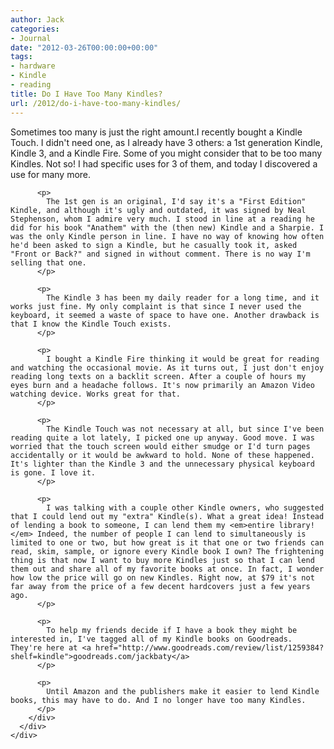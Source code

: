 ```yaml
---
author: Jack
categories:
- Journal
date: "2012-03-26T00:00:00+00:00"
tags:
- hardware
- Kindle
- reading
title: Do I Have Too Many Kindles?
url: /2012/do-i-have-too-many-kindles/
---
```


<div>
  <div>
    <div>
      <div>
        <div>
          Sometimes too many is just the right amount.I recently bought a Kindle Touch. I didn't need one, as I already have 3 others: a 1st generation Kindle, Kindle 3, and a Kindle Fire. Some of you might consider that to be too many Kindles. Not so! I had specific uses for 3 of them, and today I discovered a use for many more.</p> 
          
          <p>
            The 1st gen is an original, I'd say it's a "First Edition" Kindle, and although it's ugly and outdated, it was signed by Neal Stephenson, whom I admire very much. I stood in line at a reading he did for his book "Anathem" with the (then new) Kindle and a Sharpie. I was the only Kindle person in line. I have no way of knowing how often he'd been asked to sign a Kindle, but he casually took it, asked "Front or Back?" and signed in without comment. There is no way I'm selling that one.
          </p>
          
          <p>
            The Kindle 3 has been my daily reader for a long time, and it works just fine. My only complaint is that since I never used the keyboard, it seemed a waste of space to have one. Another drawback is that I know the Kindle Touch exists.
          </p>
          
          <p>
            I bought a Kindle Fire thinking it would be great for reading and watching the occasional movie. As it turns out, I just don't enjoy reading long texts on a backlit screen. After a couple of hours my eyes burn and a headache follows. It's now primarily an Amazon Video watching device. Works great for that.
          </p>
          
          <p>
            The Kindle Touch was not necessary at all, but since I've been reading quite a lot lately, I picked one up anyway. Good move. I was worried that the touch screen would either smudge or I'd turn pages accidentally or it would be awkward to hold. None of these happened. It's lighter than the Kindle 3 and the unnecessary physical keyboard is gone. I love it.
          </p>
          
          <p>
            I was talking with a couple other Kindle owners, who suggested that I could lend out my "extra" Kindle(s). What a great idea! Instead of lending a book to someone, I can lend them my <em>entire library!</em> Indeed, the number of people I can lend to simultaneously is limited to one or two, but how great is it that one or two friends can read, skim, sample, or ignore every Kindle book I own? The frightening thing is that now I want to buy more Kindles just so that I can lend them out and share all of my favorite books at once. In fact, I wonder how low the price will go on new Kindles. Right now, at $79 it's not far away from the price of a few decent hardcovers just a few years ago.
          </p>
          
          <p>
            To help my friends decide if I have a book they might be interested in, I've tagged all of my Kindle books on Goodreads. They're here at <a href="http://www.goodreads.com/review/list/1259384?shelf=kindle">goodreads.com/jackbaty</a>
          </p>
          
          <p>
            Until Amazon and the publishers make it easier to lend Kindle books, this may have to do. And I no longer have too many Kindles.
          </p>
        </div>
      </div>
    </div>
  </div>
</div>